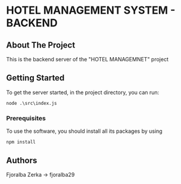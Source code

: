 # HOTEL MANAGEMENT SYSTEM - BACKEND

## About The Project
This is the backend server of the "HOTEL MANAGEMNET" project

## Getting Started

To get the server started, in the project directory, you can run:

 ```
 node .\src\index.js
 ```

### Prerequisites

To use the software, you should install all its packages by using 
```
npm install
```

## Authors
Fjoralba Zerka -> fjoralba29
